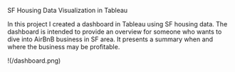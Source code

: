 SF Housing Data Visualization in Tableau

In this project I created a dashboard in Tableau using SF housing data. The dashboard is intended to provide an overview for someone who wants to dive into AirBnB business in SF area. It presents a summary when and where the business may be profitable.

!(/dashboard.png)
